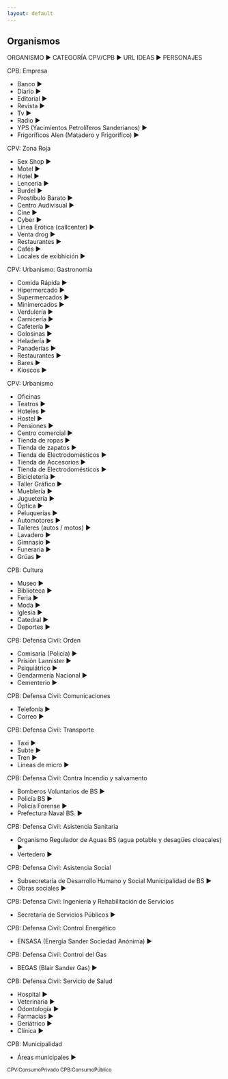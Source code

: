 ```yaml
---
layout: default
---
```


<h2>Organismos</h2>

ORGANISMO ► CATEGORÍA CPV/CPB ► URL IDEAS ► PERSONAJES

CPB: Empresa
- Banco ► 
- Diario ► 
- Editorial ► 
- Revista ► 
- Tv ► 
- Radio ► 
- YPS (Yacimientos Petrolíferos Sanderianos) ► 
- Frigoríficos Alen (Matadero y Frigorífico) ► 

CPV: Zona Roja
- Sex Shop ►  
- Motel ►
- Hotel ► 
- Lencería ► 
- Burdel ► 
- Prostíbulo Barato ► 
- Centro Audivisual ► 
- Cine ►
- Cyber ► 
- Línea Erótica (callcenter) ► 
- Venta drog ►
- Restaurantes ►
- Cafés ► 
- Locales de exibhición ► 

CPV: Urbanismo: Gastronomía 
- Comida Rápida ► 
- Hipermercado ► 
- Supermercados ►
- Minimercados ► 
- Verdulería ► 
- Carnicería ► 
- Cafetería ► 
- Golosinas ► 
- Heladería ► 
- Panaderías ► 
- Restaurantes ► 
- Bares ► 
- Kioscos ► 

CPV: Urbanismo
- Oficinas 
- Teatros ► 
- Hoteles ► 
- Hostel ► 
- Pensiones ► 
- Centro comercial ► 
- Tienda de ropas ► 
- Tienda de zapatos ► 
- Tienda de Electrodomésticos ► 
- Tienda de Accesorios ► 
- Tienda de Electrodomésticos ► 
- Bicicletería ► 
- Taller Gráfico ► 
- Mueblería   ► 
- Juguetería ► 
- Óptica ► 
- Peluquerías ► 
- Automotores ► 
- Talleres (autos / motos) ► 
- Lavadero ► 
- Gimnasio ► 
- Funeraria ► 
- Grúas ► 

CPB: Cultura 
- Museo ► 
- Biblioteca ► 
- Feria ► 
- Moda ► 
- Iglesia ► 
- Catedral ► 
- Deportes ► 

CPB: Defensa Civil: Orden
- Comisaría (Policía) ►  
- Prisión Lannister ► 
- Psiquiátrico ►
- Gendarmería Nacional ► 
- Cementerio ► 

CPB: Defensa Civil: Comunicaciones
- Telefonía ►  
- Correo ► 

CPB: Defensa Civil: Transporte 
- Taxi ► 
- Subte  ► 
- Tren ► 
- Líneas de micro ► 

CPB: Defensa Civil: Contra Incendio y salvamento
- Bomberos Voluntarios de BS ► 
- Policía BS ► 
- Policía Forense ►
- Prefectura Naval BS. ► 

CPB: Defensa Civil: Asistencia Sanitaria
- Organismo Regulador de Aguas BS (agua potable y desagües cloacales) ► 
- Vertedero ► 

CPB: Defensa Civil: Asistencia Social 
- Subsecretaría de Desarrollo Humano y Social Municipalidad de BS ► 
- Obras sociales ►

CPB: Defensa Civil: Ingeniería y Rehabilitación de Servicios
- Secretaría de Servicios Públicos ►  

CPB: Defensa Civil: Control Energético
- ENSASA (Energía Sander Sociedad Anónima) ► 

CPB: Defensa Civil: Control del Gas
- BEGAS (Blair Sander Gas) ►  

CPB: Defensa Civil: Servicio de Salud
- Hospital ►  
- Veterinaria ►  
- Odontología ►
- Farmacias ► 
- Geriátrico ► 
- Clínica ► 

CPB: Municipalidad 
- Áreas municipales ► 



<small>CPV:ConsumoPrivado CPB:ConsumoPúblico</small>
